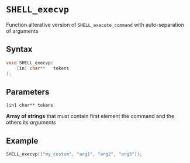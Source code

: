 # `SHELL_execvp`

Function alterative version of `SHELL_execute_command` with auto-separation of arguments
## Syntax

```C
void SHELL_execvp(
	[in] char**   tokens
);
```

## Parameters

`[in] char** tokens`

**Array of strings** that must contain first element the command and the others its *arguments*

## Example

```C
SHELL_execvp(["my_custom", "arg1", "arg2", "arg3"]);
```
